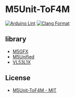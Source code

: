 # M5Unit-ToF4M

[![Arduino Lint](https://github.com/m5stack/M5Unit-ToF4M/actions/workflows/Arduino-Lint-Check.yml/badge.svg)](https://github.com/m5stack/M5Unit-ToF4M/actions/workflows/Arduino-Lint-Check.yml)
[![Clang Format](https://github.com/m5stack/M5Unit-ToF4M/actions/workflows/clang-format-check.yml/badge.svg)](https://github.com/m5stack/M5Unit-ToF4M/actions/workflows/clang-format-check.yml)

library
---------------------------

- [M5GFX](https://github.com/m5stack/M5GFX)
- [M5Unified](https://github.com/m5stack/M5Unified)
- [VL53L1X](https://github.com/pololu/vl53l1x-arduino)

License
---------------------------
- [M5Unit-ToF4M - MIT](LICENSE)

